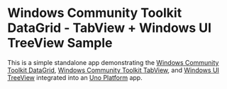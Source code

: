 # Windows Community Toolkit DataGrid - TabView + Windows UI TreeView Sample

This is a simple standalone app demonstrating the [Windows Community Toolkit DataGrid](https://docs.microsoft.com/en-us/windows/communitytoolkit/controls/datagrid), [Windows Community Toolkit TabView](https://docs.microsoft.com/en-us/windows/communitytoolkit/controls/tabview), and [Windows UI TreeView](https://docs.microsoft.com/en-us/windows/uwp/design/controls-and-patterns/tree-view) integrated into an [Uno Platform](https://platform.uno/) app. 
